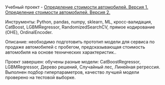 Учебный проект - [Определение стоимости автомобилей. Версия 1.](https://github.com/alexsurina/study-project-autos/blob/main/autos_ver1.ipynb)
[Определение стоимости автомобилей. Версия 2.](https://github.com/alexsurina/study-project-autos/blob/main/autos_ver2.ipynb)

Инструменты: Python, pandas, numpy, sklearn, ML, кросс-валидация, CatBoost, LGBMRegressor, RandomizedSearchCV, прямое кодирование (OHE), OrdinalEncoder.  

Описание: необходимо подготовить прототип модели для сервиса по продаже автомобилей с пробегом, предсказывающая стоимость автомобиля на основе технических характеристик.. 

Проект завершен: обучены разные модели: CatBoostRegressor, LGBMRegressor, Дерево решений, Случайный лес, Линейная регрессия. Выполнен подбор гиперпараметров, качество лучшей модели проверено на тестовой выборке. 
